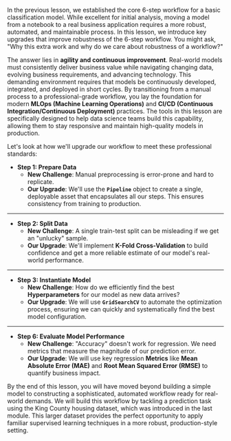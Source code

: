 In the previous lesson, we established the core 6-step workflow for a basic classification model. While excellent for initial analysis, moving a model from a notebook to a real business application requires a more robust, automated, and maintainable process. In this lesson, we introduce key upgrades that improve robustness of the 6-step workflow. You might ask, "Why this extra work and why do we care about robustness of a workflow?"

The answer lies in **agility and continuous improvement**. Real-world models must consistently deliver business value while navigating changing data, evolving business requirements, and advancing technology. This demanding environment requires that models be continuously developed, integrated, and deployed in short cycles. By transitioning from a manual process to a professional-grade workflow, you lay the foundation for modern **MLOps (Machine Learning Operations)** and **CI/CD (Continuous Integration/Continuous Deployment)** practices. The tools in this lesson are specifically designed to help data science teams build this capability, allowing them to stay responsive and maintain high-quality models in production.

Let's look at how we'll upgrade our workflow to meet these professional standards:

* **Step 1: Prepare Data**
    * **New Challenge**: Manual preprocessing is error-prone and hard to replicate.
    * **Our Upgrade**: We'll use the **`Pipeline`** object to create a single, deployable asset that encapsulates all our steps. This ensures consistency from training to production.

***

* **Step 2: Split Data**
    * **New Challenge**: A single train-test split can be misleading if we get an "unlucky" sample.
    * **Our Upgrade**: We'll implement **K-Fold Cross-Validation** to build confidence and get a more reliable estimate of our model's real-world performance.

***

* **Step 3: Instantiate Model**
    * **New Challenge**: How do we efficiently find the best **Hyperparameters** for our model as new data arrives?
    * **Our Upgrade**: We will use **`GridSearchCV`** to automate the optimization process, ensuring we can quickly and systematically find the best model configuration.

***

* **Step 6: Evaluate Model Performance**
    * **New Challenge**: "Accuracy" doesn't work for regression. We need metrics that measure the magnitude of our prediction error.
    * **Our Upgrade**: We will use key regression **Metrics** like **Mean Absolute Error (MAE)** and **Root Mean Squared Error (RMSE)** to quantify business impact.

By the end of this lesson, you will have moved beyond building a simple model to constructing a sophisticated, automated workflow ready for real-world demands. We will build this workflow by tackling a prediction task using the King County housing dataset, which was introduced in the last module. This larger dataset provides the perfect opportunity to apply familiar supervised learning techniques in a more robust, production-style setting.